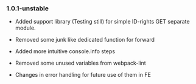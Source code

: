 ### 1.0.1-unstable

- Added support library (Testing still) for simple ID-rights GET separate module.

- Removed some junk like dedicated function for forward

- Added more intuitive console.info steps

- Removed some unused variables from webpack-lint

- Changes in error handling for future use of them in FE
